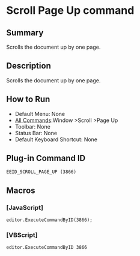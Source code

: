 # Scroll Page Up command

## Summary

Scrolls the document up by one page.

## Description

Scrolls the document up by one page.

## How to Run

- Default Menu: None
- [All Commands](../tools/all_commands):Window \>Scroll \>Page Up
- Toolbar: None
- Status Bar: None
- Default Keyboard Shortcut: None

## Plug-in Command ID

```
EEID_SCROLL_PAGE_UP (3866)```

## Macros

### \[JavaScript\]

```
editor.ExecuteCommandByID(3866);
```

### \[VBScript\]

```
editor.ExecuteCommandByID 3866
```
